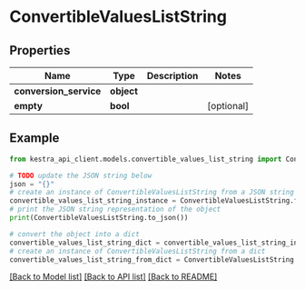 # ConvertibleValuesListString


## Properties

Name | Type | Description | Notes
------------ | ------------- | ------------- | -------------
**conversion_service** | **object** |  | 
**empty** | **bool** |  | [optional] 

## Example

```python
from kestra_api_client.models.convertible_values_list_string import ConvertibleValuesListString

# TODO update the JSON string below
json = "{}"
# create an instance of ConvertibleValuesListString from a JSON string
convertible_values_list_string_instance = ConvertibleValuesListString.from_json(json)
# print the JSON string representation of the object
print(ConvertibleValuesListString.to_json())

# convert the object into a dict
convertible_values_list_string_dict = convertible_values_list_string_instance.to_dict()
# create an instance of ConvertibleValuesListString from a dict
convertible_values_list_string_from_dict = ConvertibleValuesListString.from_dict(convertible_values_list_string_dict)
```
[[Back to Model list]](../README.md#documentation-for-models) [[Back to API list]](../README.md#documentation-for-api-endpoints) [[Back to README]](../README.md)


